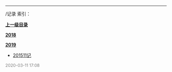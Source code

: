 
----

/记录 索引：


**[上一级目录]()**

**[2018](/记录/2018/)**

**[2019](/记录/2019/)**

- [201511记](/记录/201511记)


<font size=2 color='grey'> 2020-03-11 17:08 </font>